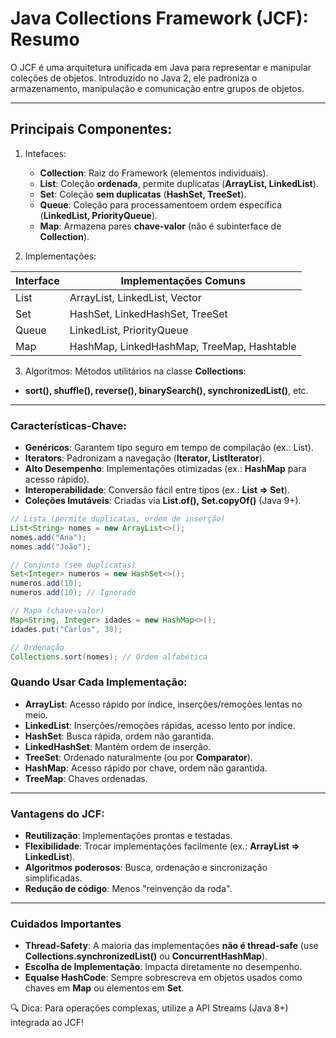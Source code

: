 # Java Collections Framework (JCF): Resumo

O JCF é uma arquitetura unificada em Java para representar e manipular coleções de objetos. Introduzido no Java 2, ele padroniza o armazenamento, manipulação e comunicação entre grupos de objetos.

---

## Principais Componentes:

1. Intefaces:
    - **Collection**: Raiz do Framework (elementos individuais).
    - **List**: Coleção **ordenada**, permite duplicatas (**ArrayList, LinkedList**).
    - **Set**: Coleção **sem duplicatas** (**HashSet, TreeSet**).
    - **Queue**: Coleção para processamentoem ordem específica (**LinkedList, PriorityQueue**).
    - **Map**: Armazena pares **chave-valor** (não é subinterface de **Collection**).

2. Implementações:

| Interface | Implementações Comuns                 |
|-----------|--------------------------------------|
| List      | ArrayList, LinkedList, Vector        |
| Set       | HashSet, LinkedHashSet, TreeSet      |
| Queue     | LinkedList, PriorityQueue            |
| Map       | HashMap, LinkedHashMap, TreeMap, Hashtable |

3. Algoritmos:
Métodos utilitários na classe **Collections**:
- **sort(), shuffle(), reverse(), binarySearch(), synchronizedList()**, etc.

---

### Características-Chave:

- **Genéricos**: Garantem tipo seguro em tempo de compilação (ex.: List<String>).
- **Iterators**: Padronizam a navegação (**Iterator, ListIterator**).
- **Alto Desempenho**: Implementações otimizadas (ex.: **HashMap** para acesso rápido).
- **Interoperabilidade**: Conversão fácil entre tipos (ex.: **List => Set**).
- **Coleções Imutáveis**: Criadas via **List.of(), Set.copyOf()** (Java 9+).

```java
// Lista (permite duplicatas, ordem de inserção)
List<String> nomes = new ArrayList<>();
nomes.add("Ana");
nomes.add("João"); 

// Conjunto (sem duplicatas)
Set<Integer> numeros = new HashSet<>();
numeros.add(10);
numeros.add(10); // Ignorado

// Mapa (chave-valor)
Map<String, Integer> idades = new HashMap<>();
idades.put("Carlos", 30); 

// Ordenação
Collections.sort(nomes); // Ordem alfabética
```

### Quando Usar Cada Implementação:

- **ArrayList**: Acesso rápido por índice, inserções/remoções lentas no meio.
- **LinkedList**: Inserções/remoções rápidas, acesso lento por índice.
- **HashSet**: Busca rápida, ordem não garantida.
- **LinkedHashSet**: Mantém ordem de inserção.
- **TreeSet**: Ordenado naturalmente (ou por **Comparator**).
- **HashMap**: Acesso rápido por chave, ordem não garantida.
- **TreeMap**: Chaves ordenadas.

---

### Vantagens do JCF:

- **Reutilização**: Implementações prontas e testadas.
- **Flexibilidade**: Trocar implementações facilmente (ex.: **ArrayList => LinkedList**).
- **Algoritmos poderosos**: Busca, ordenação e sincronização simplificadas.
- **Redução de código**: Menos "reinvenção da roda".

---

### Cuidados Importantes

- **Thread-Safety**: A maioria das implementações **não é thread-safe** (use **Collections.synchronizedList()** ou **ConcurrentHashMap**).
- **Escolha de Implementação**: Impacta diretamente no desempenho.
- **Equalse HashCode**: Sempre sobrescreva em objetos usados como chaves em **Map** ou elementos em **Set**.

🔍 Dica: Para operações complexas, utilize a API Streams (Java 8+) integrada ao JCF!